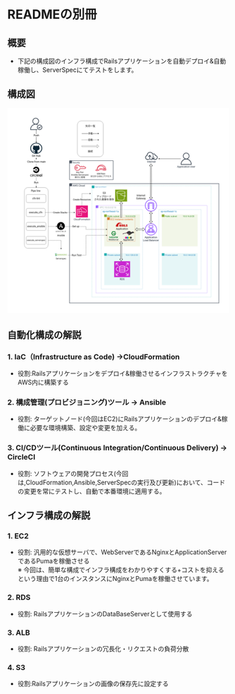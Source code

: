 # READMEの別冊
## 概要
* 下記の構成図のインフラ構成でRailsアプリケーションを自動デプロイ&自動稼働し、ServerSpecにてテストをします。

## 構成図

![](lecture13/images/01_AWS_Architecture_Diagram.png)

## 自動化構成の解説
### 1. **IaC（Infrastructure as Code)**  →**CloudFormation**

* 役割:Railsアプリケーションをデプロイ&稼働させるインフラストラクチャをAWS内に構築する

### 2. **構成管理(プロビジョニング)ツール** → **Ansible**

* 役割: ターゲットノード(今回はEC2)にRailsアプリケーションのデプロイ&稼働に必要な環境構築、設定や変更を加える。

### 3. **CI/CDツール(Continuous Integration/Continuous Delivery)** → **CircleCI**
* 役割:  ソフトウェアの開発プロセス(今回は,CloudFormation,Ansible,ServerSpecの実行及び更新)において、コードの変更を常にテストし、自動で本番環境に適用する。

## インフラ構成の解説

### 1. EC2
* 役割: 汎用的な仮想サーバで、WebServerであるNginxとApplicationServerであるPumaを稼働させる<br>※ 今回は、簡単な構成でインフラ構成をわかりやすくする+コストを抑えるという理由で1台のインスタンスにNginxとPumaを稼働させています。

### 2. RDS
* 役割: RailsアプリケーションのDataBaseServerとして使用する

### 3. ALB
* 役割: Railsアプリケーションの冗長化・リクエストの負荷分散

### 4. S3
* 役割:Railsアプリケーションの画像の保存先に設定する
